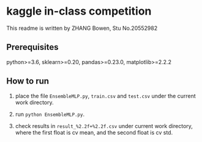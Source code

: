 # kaggle in-class competition

This readme is written by ZHANG Bowen, Stu No.20552982

## Prerequisites

python>=3.6, sklearn>=0.20, pandas>=0.23.0, matplotlib>=2.2.2

## How to run

1. place the file `EnsembleMLP.py`, `train.csv` and `test.csv` under the current work directory.

2. run `python EnsembleMLP.py`.

3. check results in `result_%2.2f+%2.2f.csv` under current work directory, where the first float is cv mean, and the second float is cv std.

